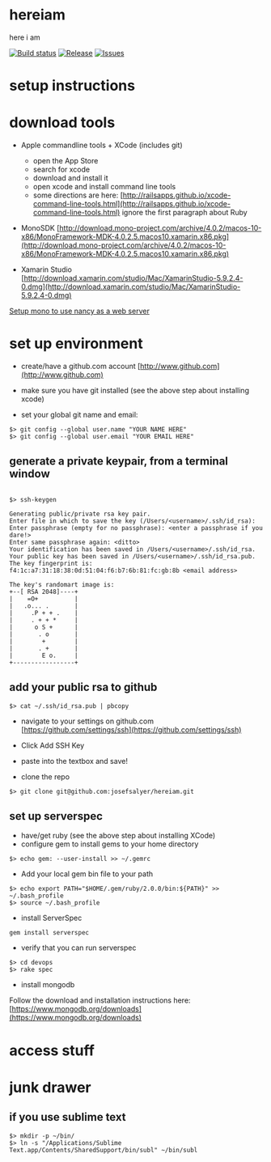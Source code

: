# hereiam
here i am 

[![Build status](https://img.shields.io/appveyor/ci/josefsalyer/hereiam/develop.svg?style=flat-square)](https://ci.appveyor.com/project/josefsalyer/hereiam)
[![Release](https://img.shields.io/github/release/josefsalyer/hereiam.svg?style=flat-square)](https://github.com/josefsalyer/hereiam/releases/latest)
[![Issues](https://img.shields.io/github/issues/josefsalyer/hereiam.svg?style=flat-square)](https://github.com/josefsalyer/hereiam/issues)

# setup instructions

# download tools
- Apple commandline tools + XCode (includes git)
	- open the App Store
	- search for xcode
	- download and install it
	- open xcode and install command line tools
	- some directions are here: [http://railsapps.github.io/xcode-command-line-tools.html](http://railsapps.github.io/xcode-command-line-tools.html) ignore the first paragraph about Ruby

- MonoSDK [http://download.mono-project.com/archive/4.0.2/macos-10-x86/MonoFramework-MDK-4.0.2.5.macos10.xamarin.x86.pkg](http://download.mono-project.com/archive/4.0.2/macos-10-x86/MonoFramework-MDK-4.0.2.5.macos10.xamarin.x86.pkg)
- Xamarin Studio [http://download.xamarin.com/studio/Mac/XamarinStudio-5.9.2.4-0.dmg](http://download.xamarin.com/studio/Mac/XamarinStudio-5.9.2.4-0.dmg)

[Setup mono to use nancy as a web server](mono_how_to_get_started.md)

# set up environment

- create/have a github.com account [http://www.github.com](http://www.github.com)

- make sure you have git installed (see the above step about installing xcode)
- set your global git name and email:
```
$> git config --global user.name "YOUR NAME HERE"
$> git config --global user.email "YOUR EMAIL HERE"
```
## generate a private keypair, from a terminal window
```

$> ssh-keygen

Generating public/private rsa key pair.
Enter file in which to save the key (/Users/<username>/.ssh/id_rsa):
Enter passphrase (empty for no passphrase): <enter a passphrase if you dare!>
Enter same passphrase again: <ditto>
Your identification has been saved in /Users/<username>/.ssh/id_rsa.
Your public key has been saved in /Users/<username>/.ssh/id_rsa.pub.
The key fingerprint is:
f4:1c:a7:31:18:38:0d:51:04:f6:b7:6b:81:fc:gb:8b <email address>

The key's randomart image is:
+--[ RSA 2048]----+
|    =O+          |
|   .o... .       |
|     .P + + .    |
|     . + + *     |
|      o S +      |
|       . o       |
|        +        |
|       . +       |
|        E o.     |
+-----------------+
```

## add your public rsa to github
```
$> cat ~/.ssh/id_rsa.pub | pbcopy
```

- navigate to your settings on github.com [https://github.com/settings/ssh](https://github.com/settings/ssh)
- Click Add SSH Key
- paste into the textbox and save!


- clone the repo
```
$> git clone git@github.com:josefsalyer/hereiam.git
```

## set up serverspec
- have/get ruby (see the above step about installing XCode)
- configure gem to install gems to your home directory
```
$> echo gem: --user-install >> ~/.gemrc
```
- Add your local gem bin file to your path
```
$> echo export PATH="$HOME/.gem/ruby/2.0.0/bin:${PATH}" >> ~/.bash_profile
$> source ~/.bash_profile
```
- install ServerSpec
```
gem install serverspec
```
- verify that you can run serverspec
```
$> cd devops
$> rake spec
```

- install mongodb

Follow the download and installation instructions here: [https://www.mongodb.org/downloads](https://www.mongodb.org/downloads)



# access stuff

# junk drawer

## if you use sublime text
```
$> mkdir -p ~/bin/
$> ln -s "/Applications/Sublime Text.app/Contents/SharedSupport/bin/subl" ~/bin/subl
```

